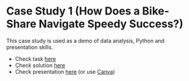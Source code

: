 # Case Study 1 (How Does a Bike-Share Navigate Speedy Success?)
This case study is used as a demo of data analysis, Python and presentation skills.
<ul>
  <li>Check task <a href="https://github.com/alinaHinzhulBSNU/Case-Study-1/blob/master/Case%20Study%201%20(TASK).pdf">here</a></li>
  <li>Check solution <a href="https://github.com/alinaHinzhulBSNU/Case-Study-1/blob/master/Case%20Study%201%20(SOLUTION).ipynb">here</a></li>
  <li>Check presentation <a href="https://github.com/alinaHinzhulBSNU/Case-Study-1/blob/master/Case%20Study%201%20(PRESENTATION).pdf">here</a> (or use <a href="https://www.canva.com/design/DAFriX5XjlI/deR36YrcDTkUtU1REl5fKg/edit?utm_content=DAFriX5XjlI&utm_campaign=designshare&utm_medium=link2&utm_source=sharebutton">Canva</a>)</li>
</ul>

